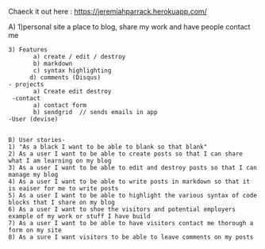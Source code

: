 Chaeck it out here : https://jeremiahparrack.herokuapp.com/


A)
 1)personal site a place to blog, share my work and have people contact me
	
	3) Features 
           a) create / edit / destroy 
           b) markdown 
           c) syntax highlighting
          d) comments (Disqus) 
    - projects
           a) Create edit destroy
     -contact 
           a) contact form 
           b) sendgrid  // sends emails in app
    -User (devise)


	B) User stories- 
	1) "As a black I want to be able to blank so that blank"
	2) As a user I want to be able to create posts so that I can share what I am learning on my blog
	3) As a user I want to be able to edit and destroy posts so that I can manage my blog
	4) As a user I want to be able to write posts in markdown so that it is eaiser for me to write posts
	5) As a user I want to be able to highlight the various syntax of code blocks that I share on my blog
	6) As a user I want to shoe the visitors and potential employers example of my work or stuff I have build
	7) As a user I want to be able to have visitors contact me thorough a form on my site 
	8) As a sure I want visitors to be able to leave comments on my posts



